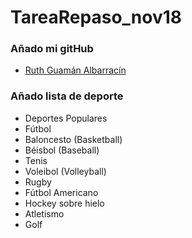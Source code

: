 # TareaRepaso_nov18

### Añado mi gitHub

- [Ruth Guamán Albarracín](https://github.com/RuthG27)

### Añado lista de deporte

- Deportes Populares
- Fútbol
- Baloncesto (Basketball)
- Béisbol (Baseball)
- Tenis
- Voleibol (Volleyball)
- Rugby
- Fútbol Americano
- Hockey sobre hielo
- Atletismo
- Golf
